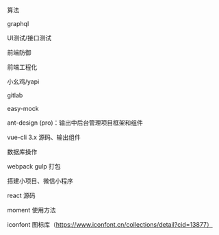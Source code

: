 算法

graphql

UI测试/接口测试

前端防御

前端工程化

小幺鸡/yapi

gitlab

easy-mock

ant-design (pro)：输出中后台管理项目框架和组件

vue-cli 3.x 源码、输出组件

数据库操作

webpack gulp 打包

搭建小项目、微信小程序

react 源码

moment 使用方法

iconfont 图标库（https://www.iconfont.cn/collections/detail?cid=13877）





